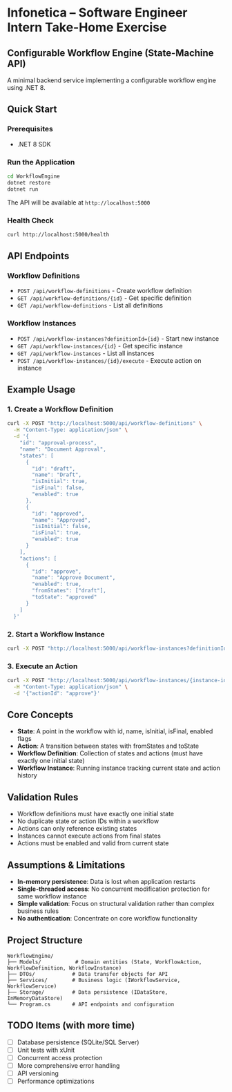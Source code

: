 # Infonetica – Software Engineer Intern Take-Home Exercise
## Configurable Workflow Engine (State-Machine API)

A minimal backend service implementing a configurable workflow engine using .NET 8.

## Quick Start

### Prerequisites
- .NET 8 SDK

### Run the Application
```bash
cd WorkflowEngine
dotnet restore
dotnet run
```

The API will be available at `http://localhost:5000`

### Health Check
```bash
curl http://localhost:5000/health
```

## API Endpoints

### Workflow Definitions
- `POST /api/workflow-definitions` - Create workflow definition
- `GET /api/workflow-definitions/{id}` - Get specific definition
- `GET /api/workflow-definitions` - List all definitions

### Workflow Instances
- `POST /api/workflow-instances?definitionId={id}` - Start new instance
- `GET /api/workflow-instances/{id}` - Get specific instance
- `GET /api/workflow-instances` - List all instances
- `POST /api/workflow-instances/{id}/execute` - Execute action on instance

## Example Usage

### 1. Create a Workflow Definition

```bash
curl -X POST "http://localhost:5000/api/workflow-definitions" \
  -H "Content-Type: application/json" \
  -d '{
    "id": "approval-process",
    "name": "Document Approval",
    "states": [
      {
        "id": "draft",
        "name": "Draft",
        "isInitial": true,
        "isFinal": false,
        "enabled": true
      },
      {
        "id": "approved",
        "name": "Approved",
        "isInitial": false,
        "isFinal": true,
        "enabled": true
      }
    ],
    "actions": [
      {
        "id": "approve",
        "name": "Approve Document",
        "enabled": true,
        "fromStates": ["draft"],
        "toState": "approved"
      }
    ]
  }'
```

### 2. Start a Workflow Instance

```bash
curl -X POST "http://localhost:5000/api/workflow-instances?definitionId=approval-process"
```

### 3. Execute an Action

```bash
curl -X POST "http://localhost:5000/api/workflow-instances/{instance-id}/execute" \
  -H "Content-Type: application/json" \
  -d '{"actionId": "approve"}'
```

## Core Concepts

- **State**: A point in the workflow with id, name, isInitial, isFinal, enabled flags
- **Action**: A transition between states with fromStates and toState
- **Workflow Definition**: Collection of states and actions (must have exactly one initial state)
- **Workflow Instance**: Running instance tracking current state and action history

## Validation Rules

- Workflow definitions must have exactly one initial state
- No duplicate state or action IDs within a workflow
- Actions can only reference existing states
- Instances cannot execute actions from final states
- Actions must be enabled and valid from current state

## Assumptions & Limitations

- **In-memory persistence**: Data is lost when application restarts
- **Single-threaded access**: No concurrent modification protection for same workflow instance
- **Simple validation**: Focus on structural validation rather than complex business rules
- **No authentication**: Concentrate on core workflow functionality

## Project Structure

```
WorkflowEngine/
├── Models/           # Domain entities (State, WorkflowAction, WorkflowDefinition, WorkflowInstance)
├── DTOs/            # Data transfer objects for API
├── Services/        # Business logic (IWorkflowService, WorkflowService)
├── Storage/         # Data persistence (IDataStore, InMemoryDataStore)
└── Program.cs       # API endpoints and configuration
```

## TODO Items (with more time)

- [ ] Database persistence (SQLite/SQL Server)
- [ ] Unit tests with xUnit
- [ ] Concurrent access protection
- [ ] More comprehensive error handling
- [ ] API versioning
- [ ] Performance optimizations
